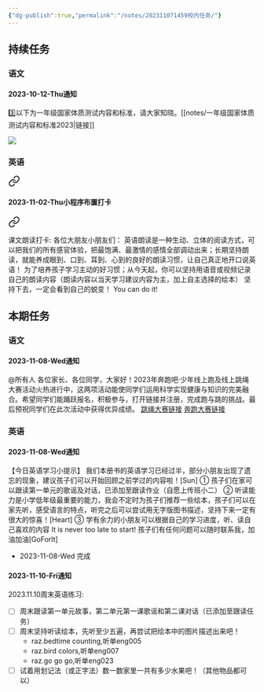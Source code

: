 ```yaml
---
{"dg-publish":true,"permalink":"/notes/202311071459校内任务/"}
---
```




## 持续任务
### 语文
#### 2023-10-12-Thu通知

<div class="transclusion internal-embed is-loaded"><div class="markdown-embed">



3️⃣以下为一年级国家体质测试内容和标准，请大家知晓。[[notes/一年级国家体质测试内容和标准2023\|链接]] 

</div></div>

![](https://i.postimg.cc/MHzsR1hz/mmexport1697117476792.jpg)
### 英语

<div class="transclusion internal-embed is-loaded"><a class="markdown-embed-link" href="/notes/202310311910/#767ee4" aria-label="Open link"><svg xmlns="http://www.w3.org/2000/svg" width="24" height="24" viewBox="0 0 24 24" fill="none" stroke="currentColor" stroke-width="2" stroke-linecap="round" stroke-linejoin="round" class="svg-icon lucide-link"><path d="M10 13a5 5 0 0 0 7.54.54l3-3a5 5 0 0 0-7.07-7.07l-1.72 1.71"></path><path d="M14 11a5 5 0 0 0-7.54-.54l-3 3a5 5 0 0 0 7.07 7.07l1.71-1.71"></path></svg></a><div class="markdown-embed">



#### 2023-11-02-Thu小程序布置打卡

</div></div>


<div class="transclusion internal-embed is-loaded"><a class="markdown-embed-link" href="/notes/202310311910/#8eadcc" aria-label="Open link"><svg xmlns="http://www.w3.org/2000/svg" width="24" height="24" viewBox="0 0 24 24" fill="none" stroke="currentColor" stroke-width="2" stroke-linecap="round" stroke-linejoin="round" class="svg-icon lucide-link"><path d="M10 13a5 5 0 0 0 7.54.54l3-3a5 5 0 0 0-7.07-7.07l-1.72 1.71"></path><path d="M14 11a5 5 0 0 0-7.54-.54l-3 3a5 5 0 0 0 7.07 7.07l1.71-1.71"></path></svg></a><div class="markdown-embed">



课文朗读打卡:
各位大朋友小朋友们：
      英语朗读是一种生动、立体的阅读方式，可以把我们的所有感官体验，把最饱满、最激情的感情全部调动出来；长期坚持朗读，就能养成眼到、口到、耳到、心到的良好的朗读习惯，让自己真正地开口说英语！
为了培养孩子学习主动的好习惯；从今天起，你可以坚持用语音或视频记录自己的朗读内容（朗读内容以当天学习建议内容为主，加上自主选择的绘本）
坚持下去，一定会看到自己的蜕变！
You can do it! 

</div></div>

## 本期任务
### 语文
#### 2023-11-08-Wed通知
@所有人
各位家长、各位同学，大家好！2023年奔跑吧·少年线上跑及线上跳绳大赛活动火热进行中，这两项活动能使同学们运用科学实现健康与知识的完美融合。希望同学们能踊跃报名，积极参与，打开链接并注册，完成跑与跳的挑战。最后预祝同学们在此次活动中获得优异成绩。
[跳绳大赛链接](https://mp.weixin.qq.com/s/PHueWmEC0mzKRZyq16aOyA)
[奔跑大赛链接](https://mp.weixin.qq.com/s/OHOgZjMmk12T-6RyyW7_ZQ)
### 英语
#### 2023-11-08-Wed通知
【今日英语学习小提示】
我们本册书的英语学习已经过半，部分小朋友出现了遗忘的现象，建议孩子们可以开始回顾之前学过的内容啦！[Sun]
① 孩子们在家可以跟读第一单元的歌谣及对话，已添加至跟读作业（自愿上传班小二）
② 听读能力是小学低年级最重要的能力，我会不定时为孩子们推荐一些绘本，孩子们可以在家先听，感受语言的特点，听完之后可以尝试用无字版图书描述，坚持下来一定有很大的惊喜！[Heart]
③ 学有余力的小朋友可以根据自己的学习进度，听、读自己喜欢的内容
It is never too late to start! 孩子们有任何问题可以随时联系我，加油加油[GoForIt]
- 2023-11-08-Wed 完成
#### 2023-11-10-Fri通知
2023.11.10周末英语练习:
- [ ] 周末跟读第一单元故事，第二单元第一课歌谣和第二课对话（已添加至跟读任务）
- [ ] 周末坚持听读绘本，先听至少五遍，再尝试把绘本中的图片描述出来吧！
	- raz.bedtime counting,听单eng005
	- raz.bird colors,听单eng007
	- raz.go go go,听单eng023
- [ ] 试着用划记法（或正字法）数一数家里一共有多少水果吧！（其他物品都可以）